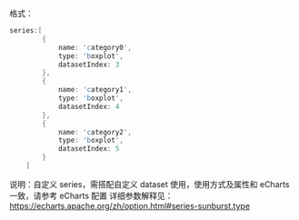 格式：

```d
series:[
        {
            name: 'category0',
            type: 'boxplot',
            datasetIndex: 3
        },
        {
            name: 'category1',
            type: 'boxplot',
            datasetIndex: 4
        },
        {
            name: 'category2',
            type: 'boxplot',
            datasetIndex: 5
        }
    ]
```

说明：自定义 series，需搭配自定义 dataset 使用，使用方式及属性和 eCharts 一致，请参考 eCharts 配置
详细参数解释见： https://echarts.apache.org/zh/option.html#series-sunburst.type
